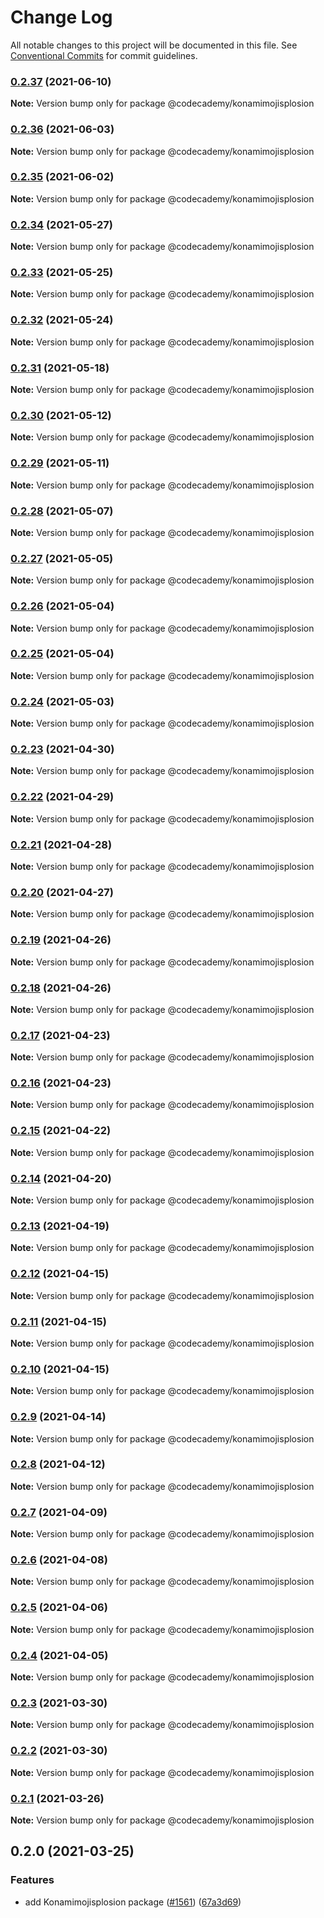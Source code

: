 # Change Log

All notable changes to this project will be documented in this file.
See [Conventional Commits](https://conventionalcommits.org) for commit guidelines.

### [0.2.37](https://github.com/Codecademy/client-modules/compare/@codecademy/konamimojisplosion@0.2.36...@codecademy/konamimojisplosion@0.2.37) (2021-06-10)

**Note:** Version bump only for package @codecademy/konamimojisplosion





### [0.2.36](https://github.com/Codecademy/client-modules/compare/@codecademy/konamimojisplosion@0.2.35...@codecademy/konamimojisplosion@0.2.36) (2021-06-03)

**Note:** Version bump only for package @codecademy/konamimojisplosion





### [0.2.35](https://github.com/Codecademy/client-modules/compare/@codecademy/konamimojisplosion@0.2.34...@codecademy/konamimojisplosion@0.2.35) (2021-06-02)

**Note:** Version bump only for package @codecademy/konamimojisplosion





### [0.2.34](https://github.com/Codecademy/client-modules/compare/@codecademy/konamimojisplosion@0.2.33...@codecademy/konamimojisplosion@0.2.34) (2021-05-27)

**Note:** Version bump only for package @codecademy/konamimojisplosion





### [0.2.33](https://github.com/Codecademy/client-modules/compare/@codecademy/konamimojisplosion@0.2.32...@codecademy/konamimojisplosion@0.2.33) (2021-05-25)

**Note:** Version bump only for package @codecademy/konamimojisplosion





### [0.2.32](https://github.com/Codecademy/client-modules/compare/@codecademy/konamimojisplosion@0.2.31...@codecademy/konamimojisplosion@0.2.32) (2021-05-24)

**Note:** Version bump only for package @codecademy/konamimojisplosion





### [0.2.31](https://github.com/Codecademy/client-modules/compare/@codecademy/konamimojisplosion@0.2.30...@codecademy/konamimojisplosion@0.2.31) (2021-05-18)

**Note:** Version bump only for package @codecademy/konamimojisplosion





### [0.2.30](https://github.com/Codecademy/client-modules/compare/@codecademy/konamimojisplosion@0.2.29...@codecademy/konamimojisplosion@0.2.30) (2021-05-12)

**Note:** Version bump only for package @codecademy/konamimojisplosion





### [0.2.29](https://github.com/Codecademy/client-modules/compare/@codecademy/konamimojisplosion@0.2.28...@codecademy/konamimojisplosion@0.2.29) (2021-05-11)

**Note:** Version bump only for package @codecademy/konamimojisplosion





### [0.2.28](https://github.com/Codecademy/client-modules/compare/@codecademy/konamimojisplosion@0.2.27...@codecademy/konamimojisplosion@0.2.28) (2021-05-07)

**Note:** Version bump only for package @codecademy/konamimojisplosion





### [0.2.27](https://github.com/Codecademy/client-modules/compare/@codecademy/konamimojisplosion@0.2.26...@codecademy/konamimojisplosion@0.2.27) (2021-05-05)

**Note:** Version bump only for package @codecademy/konamimojisplosion





### [0.2.26](https://github.com/Codecademy/client-modules/compare/@codecademy/konamimojisplosion@0.2.25...@codecademy/konamimojisplosion@0.2.26) (2021-05-04)

**Note:** Version bump only for package @codecademy/konamimojisplosion





### [0.2.25](https://github.com/Codecademy/client-modules/compare/@codecademy/konamimojisplosion@0.2.24...@codecademy/konamimojisplosion@0.2.25) (2021-05-04)

**Note:** Version bump only for package @codecademy/konamimojisplosion





### [0.2.24](https://github.com/Codecademy/client-modules/compare/@codecademy/konamimojisplosion@0.2.23...@codecademy/konamimojisplosion@0.2.24) (2021-05-03)

**Note:** Version bump only for package @codecademy/konamimojisplosion





### [0.2.23](https://github.com/Codecademy/client-modules/compare/@codecademy/konamimojisplosion@0.2.22...@codecademy/konamimojisplosion@0.2.23) (2021-04-30)

**Note:** Version bump only for package @codecademy/konamimojisplosion





### [0.2.22](https://github.com/Codecademy/client-modules/compare/@codecademy/konamimojisplosion@0.2.21...@codecademy/konamimojisplosion@0.2.22) (2021-04-29)

**Note:** Version bump only for package @codecademy/konamimojisplosion





### [0.2.21](https://github.com/Codecademy/client-modules/compare/@codecademy/konamimojisplosion@0.2.20...@codecademy/konamimojisplosion@0.2.21) (2021-04-28)

**Note:** Version bump only for package @codecademy/konamimojisplosion





### [0.2.20](https://github.com/Codecademy/client-modules/compare/@codecademy/konamimojisplosion@0.2.19...@codecademy/konamimojisplosion@0.2.20) (2021-04-27)

**Note:** Version bump only for package @codecademy/konamimojisplosion





### [0.2.19](https://github.com/Codecademy/client-modules/compare/@codecademy/konamimojisplosion@0.2.18...@codecademy/konamimojisplosion@0.2.19) (2021-04-26)

**Note:** Version bump only for package @codecademy/konamimojisplosion





### [0.2.18](https://github.com/Codecademy/client-modules/compare/@codecademy/konamimojisplosion@0.2.17...@codecademy/konamimojisplosion@0.2.18) (2021-04-26)

**Note:** Version bump only for package @codecademy/konamimojisplosion





### [0.2.17](https://github.com/Codecademy/client-modules/compare/@codecademy/konamimojisplosion@0.2.16...@codecademy/konamimojisplosion@0.2.17) (2021-04-23)

**Note:** Version bump only for package @codecademy/konamimojisplosion





### [0.2.16](https://github.com/Codecademy/client-modules/compare/@codecademy/konamimojisplosion@0.2.15...@codecademy/konamimojisplosion@0.2.16) (2021-04-23)

**Note:** Version bump only for package @codecademy/konamimojisplosion





### [0.2.15](https://github.com/Codecademy/client-modules/compare/@codecademy/konamimojisplosion@0.2.14...@codecademy/konamimojisplosion@0.2.15) (2021-04-22)

**Note:** Version bump only for package @codecademy/konamimojisplosion





### [0.2.14](https://github.com/Codecademy/client-modules/compare/@codecademy/konamimojisplosion@0.2.13...@codecademy/konamimojisplosion@0.2.14) (2021-04-20)

**Note:** Version bump only for package @codecademy/konamimojisplosion





### [0.2.13](https://github.com/Codecademy/client-modules/compare/@codecademy/konamimojisplosion@0.2.12...@codecademy/konamimojisplosion@0.2.13) (2021-04-19)

**Note:** Version bump only for package @codecademy/konamimojisplosion





### [0.2.12](https://github.com/Codecademy/client-modules/compare/@codecademy/konamimojisplosion@0.2.11...@codecademy/konamimojisplosion@0.2.12) (2021-04-15)

**Note:** Version bump only for package @codecademy/konamimojisplosion





### [0.2.11](https://github.com/Codecademy/client-modules/compare/@codecademy/konamimojisplosion@0.2.10...@codecademy/konamimojisplosion@0.2.11) (2021-04-15)

**Note:** Version bump only for package @codecademy/konamimojisplosion





### [0.2.10](https://github.com/Codecademy/client-modules/compare/@codecademy/konamimojisplosion@0.2.9...@codecademy/konamimojisplosion@0.2.10) (2021-04-15)

**Note:** Version bump only for package @codecademy/konamimojisplosion





### [0.2.9](https://github.com/Codecademy/client-modules/compare/@codecademy/konamimojisplosion@0.2.8...@codecademy/konamimojisplosion@0.2.9) (2021-04-14)

**Note:** Version bump only for package @codecademy/konamimojisplosion





### [0.2.8](https://github.com/Codecademy/client-modules/compare/@codecademy/konamimojisplosion@0.2.7...@codecademy/konamimojisplosion@0.2.8) (2021-04-12)

**Note:** Version bump only for package @codecademy/konamimojisplosion





### [0.2.7](https://github.com/Codecademy/client-modules/compare/@codecademy/konamimojisplosion@0.2.6...@codecademy/konamimojisplosion@0.2.7) (2021-04-09)

**Note:** Version bump only for package @codecademy/konamimojisplosion





### [0.2.6](https://github.com/Codecademy/client-modules/compare/@codecademy/konamimojisplosion@0.2.5...@codecademy/konamimojisplosion@0.2.6) (2021-04-08)

**Note:** Version bump only for package @codecademy/konamimojisplosion





### [0.2.5](https://github.com/Codecademy/client-modules/compare/@codecademy/konamimojisplosion@0.2.4...@codecademy/konamimojisplosion@0.2.5) (2021-04-06)

**Note:** Version bump only for package @codecademy/konamimojisplosion





### [0.2.4](https://github.com/Codecademy/client-modules/compare/@codecademy/konamimojisplosion@0.2.3...@codecademy/konamimojisplosion@0.2.4) (2021-04-05)

**Note:** Version bump only for package @codecademy/konamimojisplosion





### [0.2.3](https://github.com/Codecademy/client-modules/compare/@codecademy/konamimojisplosion@0.2.2...@codecademy/konamimojisplosion@0.2.3) (2021-03-30)

**Note:** Version bump only for package @codecademy/konamimojisplosion





### [0.2.2](https://github.com/Codecademy/client-modules/compare/@codecademy/konamimojisplosion@0.2.1...@codecademy/konamimojisplosion@0.2.2) (2021-03-30)

**Note:** Version bump only for package @codecademy/konamimojisplosion





### [0.2.1](https://github.com/Codecademy/client-modules/compare/@codecademy/konamimojisplosion@0.2.0...@codecademy/konamimojisplosion@0.2.1) (2021-03-26)

**Note:** Version bump only for package @codecademy/konamimojisplosion





## 0.2.0 (2021-03-25)


### Features

* add Konamimojisplosion package ([#1561](https://github.com/Codecademy/client-modules/issues/1561)) ([67a3d69](https://github.com/Codecademy/client-modules/commit/67a3d696f7c0ca77886e6bd1578acfb4944bc6b0))

